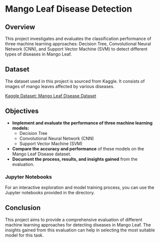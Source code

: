 
# Mango Leaf Disease Detection

## Overview

This project investigates and evaluates the classification performance of three machine learning approaches: Decision Tree, Convolutional Neural Network (CNN), and Support Vector Machine (SVM) to detect different types of diseases in Mango Leaf.

## Dataset

The dataset used in this project is sourced from Kaggle. It consists of images of mango leaves affected by various diseases.

[Kaggle Dataset: Mango Leaf Disease Dataset](https://www.kaggle.com/datasets/aryashah2k/mango-leaf-disease-dataset)

## Objectives

- **Implement and evaluate the performance of three machine learning models:**
  - Decision Tree
  - Convolutional Neural Network (CNN)
  - Support Vector Machine (SVM)
- **Compare the accuracy and performance** of these models on the Mango Leaf Disease dataset.
- **Document the process, results, and insights gained** from the evaluation.

### Jupyter Notebooks

For an interactive exploration and model training process, you can use the Jupyter notebooks provided in the directory.


## Conclusion

This project aims to provide a comprehensive evaluation of different machine learning approaches for detecting diseases in Mango Leaf. The insights gained from this evaluation can help in selecting the most suitable model for this task.


